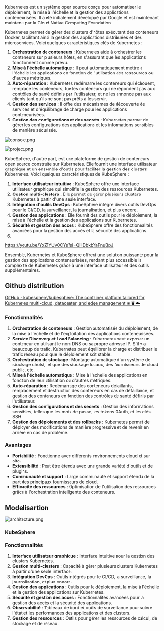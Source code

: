 Kubernetes est un système open source conçu pour automatiser le déploiement, la mise à l'échelle et la gestion des applications conteneurisées. Il a été initialement développé par Google et est maintenant maintenu par la Cloud Native Computing Foundation. 

Kubernetes permet de gérer des clusters d'hôtes exécutant des conteneurs Docker, facilitant ainsi la gestion des applications distribuées et des microservices. Voici quelques caractéristiques clés de Kubernetes :

1. **Orchestration de conteneurs** : Kubernetes aide à orchestrer les conteneurs sur plusieurs hôtes, en s'assurant que les applications fonctionnent comme prévu.
2. **Mise à l'échelle automatique** : Il peut automatiquement mettre à l'échelle les applications en fonction de l'utilisation des ressources ou d'autres métriques.
3. **Auto-réparation** : Kubernetes redémarre les conteneurs qui échouent, remplace les conteneurs, tue les conteneurs qui ne répondent pas aux contrôles de santé définis par l'utilisateur, et ne les annonce pas aux clients tant qu'ils ne sont pas prêts à les servir.
4. **Gestion des services** : Il offre des mécanismes de découverte de services et d'équilibrage de charge pour les applications conteneurisées.
5. **Gestion des configurations et des secrets** : Kubernetes permet de gérer les configurations des applications et les informations sensibles de manière sécurisée.

![console.png](attachment:eef28140-5067-4e89-bf48-059edb1c0d4f:console.png)

![project.png](attachment:89bfe3ca-48c9-4e91-84e5-adfea0c0db19:project.png)

KubeSphere, d'autre part, est une plateforme de gestion de conteneurs open source construite sur Kubernetes. Elle fournit une interface utilisateur graphique et un ensemble d'outils pour faciliter la gestion des clusters Kubernetes. Voici quelques caractéristiques de KubeSphere :

1. **Interface utilisateur intuitive** : KubeSphere offre une interface utilisateur graphique qui simplifie la gestion des ressources Kubernetes.
2. **Gestion multi-clusters** : Elle permet de gérer plusieurs clusters Kubernetes à partir d'une seule interface.
3. **Intégration d'outils DevOps** : KubeSphere intègre divers outils DevOps pour le CI/CD, la surveillance, la journalisation, et plus encore.
4. **Gestion des applications** : Elle fournit des outils pour le déploiement, la mise à l'échelle et la gestion des applications sur Kubernetes.
5. **Sécurité et gestion des accès** : KubeSphere offre des fonctionnalités avancées pour la gestion des accès et la sécurité des applications.
6. 

https://youtu.be/YxZ1YUv0CYs?si=QiiiDbkbYaFnuBpJ

Ensemble, Kubernetes et KubeSphere offrent une solution puissante pour la gestion des applications conteneurisées, rendant plus accessible la complexité de Kubernetes grâce à une interface utilisateur et des outils supplémentaires.

## Github distribution

[GitHub - kubesphere/kubesphere: The container platform tailored for Kubernetes multi-cloud, datacenter, and edge management ⎈ 🖥 ☁️](https://github.com/kubesphere/kubesphere)

### Fonctionnalités

1. **Orchestration de conteneurs** : Gestion automatisée du déploiement, de la mise à l'échelle et de l'exploitation des applications conteneurisées.
2. **Service Discovery et Load Balancing** : Kubernetes peut exposer un conteneur en utilisant le nom DNS ou sa propre adresse IP. S'il y a beaucoup de trafic, Kubernetes peut équilibrer la charge et distribuer le trafic réseau pour que le déploiement soit stable.
3. **Orchestration de stockage** : Montage automatique d'un système de stockage choisi, tel que des stockage locaux, des fournisseurs de cloud public, etc.
4. **Mise à l'échelle automatique** : Mise à l'échelle des applications en fonction de leur utilisation ou d'autres métriques.
5. **Auto-réparation** : Redémarrage des conteneurs défaillants, remplacement et destruction des conteneurs en cas de défaillance, et gestion des conteneurs en fonction des contrôles de santé définis par l'utilisateur.
6. **Gestion des configurations et des secrets** : Gestion des informations sensibles, telles que les mots de passe, les tokens OAuth, et les clés SSH.
7. **Gestion des déploiements et des rollbacks** : Kubernetes permet de déployer des modifications de manière progressive et de revenir en arrière en cas de problème.

### Avantages

- **Portabilité** : Fonctionne avec différents environnements cloud et sur site.
- **Extensibilité** : Peut être étendu avec une grande variété d'outils et de plugins.
- **Communauté et support** : Large communauté et support étendu de la part des principaux fournisseurs de cloud.
- **Efficacité des ressources** : Optimisation de l'utilisation des ressources grâce à l'orchestration intelligente des conteneurs.

## Modelisartion

![architecture.png](attachment:9b4d6aee-9ceb-43f3-8f23-3f0529b7928b:architecture.png)

### KubeSphere

### Fonctionnalités

1. **Interface utilisateur graphique** : Interface intuitive pour la gestion des clusters Kubernetes.
2. **Gestion multi-clusters** : Capacité à gérer plusieurs clusters Kubernetes à partir d'une seule interface.
3. **Intégration DevOps** : Outils intégrés pour le CI/CD, la surveillance, la journalisation, et plus encore.
4. **Gestion des applications** : Outils pour le déploiement, la mise à l'échelle et la gestion des applications sur Kubernetes.
5. **Sécurité et gestion des accès** : Fonctionnalités avancées pour la gestion des accès et la sécurité des applications.
6. **Observabilité** : Tableaux de bord et outils de surveillance pour suivre l'état et les performances des applications et des clusters.
7. **Gestion des ressources** : Outils pour gérer les ressources de calcul, de stockage et de réseau.
